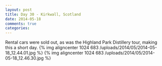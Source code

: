 ```yaml
---
layout: post
title: Day 30 - Kirkwall, Scotland
date: 2014-05-18
comments: true
categories: 
---
```

Rental cars were sold out, as was the Highland Park Distillery tour, making this a short day.
{% img aligncenter 1024 683 /uploads/2014/05/2014-05-18_12.44.01.jpg %}
{% img aligncenter 1024 683 /uploads/2014/05/2014-05-18_12.46.30.jpg %}
